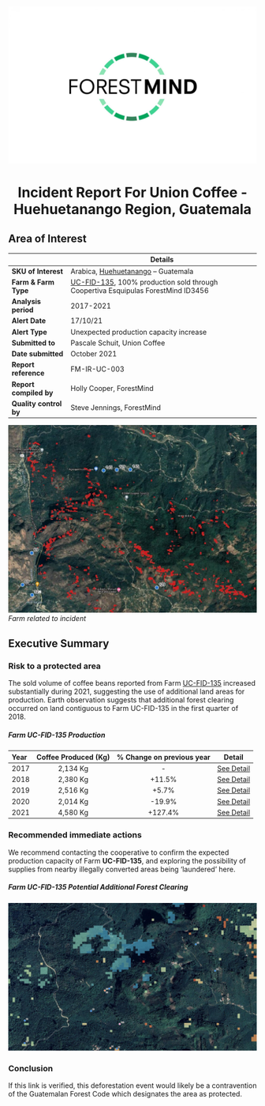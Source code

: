 ![Summary of farms](images/cropped-FM-logo_socmed_profile.jpg)
# <center> Incident Report For Union Coffee - Huehuetanango Region, Guatemala </center>


## Area of Interest 
|      | Details |
| ----------- | ----------- |
| **SKU of Interest**      | Arabica, [Huehuetanango](https://goo.gl/maps/ppYLv2LxCU6YCr8y6) – Guatemala       |
| **Farm & Farm Type**   | [UC-FID-135](), 100% production sold through Coopertiva Esquipulas ForestMind ID3456         |
|**Analysis period**| 2017-2021|
|**Alert Date**| 17/10/21 |
|**Alert Type**| Unexpected production capacity increase |
|**Submitted to**|  Pascale Schuit, Union Coffee|
|**Date submitted**|October 2021|
|**Report reference**|FM-IR-UC-003 |
|**Report compiled by**|Holly Cooper, ForestMind |
|**Quality control by**  |Steve Jennings, ForestMind|

![Area in question](images/high-risk-example.jpeg)
_Farm related to incident_

## Executive Summary

### Risk to a protected area

The sold volume of coffee beans reported from Farm [UC-FID-135](https://goo.gl/maps/ppYLv2LxCU6YCr8y6) increased substantially during 2021, suggesting the use of additional land areas for production. Earth observation suggests that additional forest clearing occurred on land contiguous to Farm UC-FID-135 in the first quarter of 2018.

##### Farm UC-FID-135 Production 
| Year | Coffee Produced (Kg) | % Change on previous year | Detail |
|:---|:---:| :---: | :---: |
|2017|2,134 Kg|-|[See Detail](https://c.tenor.com/JbNEIYy1jnQAAAAC/travolta-desert.gif)|
|2018|2,380 Kg|+11.5%|[See Detail](https://c.tenor.com/JbNEIYy1jnQAAAAC/travolta-desert.gif)|
|2019|2,516 Kg|+5.7%|[See Detail](https://c.tenor.com/JbNEIYy1jnQAAAAC/travolta-desert.gif)|
|2020|2,014 Kg|-19.9% |[See Detail](https://c.tenor.com/JbNEIYy1jnQAAAAC/travolta-desert.gif)|
|2021|4,580 Kg|+127.4%|[See Detail](https://c.tenor.com/JbNEIYy1jnQAAAAC/travolta-desert.gif)|


### Recommended immediate actions 

We recommend contacting the cooperative to confirm the expected production capacity of Farm **UC-FID-135**, and exploring the possibility of supplies from nearby illegally converted areas being ‘laundered’ here.   

##### Farm UC-FID-135 Potential Additional Forest Clearing
![High Confidence](images/high-confidence-example.jpeg)

### Conclusion

If this link is verified, this deforestation event would likely be a contravention of the Guatemalan Forest Code which designates the area as protected. 


